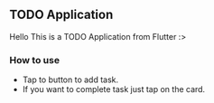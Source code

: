 ## TODO Application
Hello This is a TODO Application from Flutter :>
### How to use
- Tap to button to add task.
- If you want to complete task just tap on the card.



